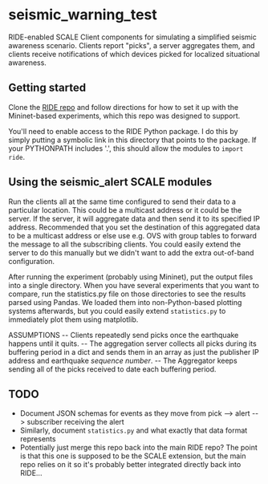 # seismic_warning_test
RIDE-enabled SCALE Client components for simulating a simplified seismic awareness scenario. Clients report "picks", a server aggregates them, and clients receive notifications of which devices picked for localized situational awareness.

## Getting started

Clone the [RIDE repo](https://github.com/KyleBenson/ride) and follow directions for how to set it up with the Mininet-based experiments, which this repo was designed to support.

You'll need to enable access to the RIDE Python package.  I do this by simply putting a symbolic link in this directory that points to the package.  If your PYTHONPATH includes '.', this should allow the modules to `import ride`.

## Using the seismic_alert SCALE modules

Run the clients all at the same time configured to send their data to a particular location.  This could be a multicast
address or it could be the server.  If the server, it will aggregate data and then send it to its specified IP address.
Recommended that you set the destination of this aggregated data to be a multicast address or else use
e.g. OVS with group tables to forward the message to all the subscribing clients.  You could easily extend the server
to do this manually but we didn't want to add the extra out-of-band configuration.

After running the experiment (probably using Mininet), put the output files into a single directory.  When you have
several experiments that you want to compare, run the statistics.py file on those directories to see the results
parsed using Pandas.  We loaded them into non-Python-based plotting systems afterwards, but you could easily extend `statistics.py` to immediately plot them using matplotlib.

ASSUMPTIONS
-- Clients repeatedly send picks once the earthquake happens until it quits.
-- The aggregation server collects all picks during its buffering period in a dict and sends them in an array as just the publisher IP address and earthquake *sequence number*.
-- The Aggregator keeps sending all of the picks received to date each buffering period.


## TODO
* Document JSON schemas for events as they move from pick --> alert --> subscriber receiving the alert
* Similarly, document `statistics.py` and what exactly that data format represents
* Potentially just merge this repo back into the main RIDE repo?  The point is that this one is supposed to be the SCALE extension, but the main repo relies on it so it's probably better integrated directly back into RIDE...
